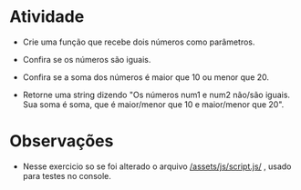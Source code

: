 # Atividade

 - Crie uma função que recebe dois números como parâmetros.
 
 
 - Confira se os números são iguais.
 
 
 - Confira se a soma dos números é maior que 10 ou menor que 20.


 - Retorne uma string dizendo "Os números num1 e num2 não/são iguais. Sua soma é soma, que é maior/menor que 10 e maior/menor que 20".

# Observações
 - Nesse exercicio so se foi alterado o arquivo [/assets/js/script.js/](https://github.com/samuelESP/Aprendendo-JS/blob/master/Operadores/assets/js/script.js) , usado para testes no console.
